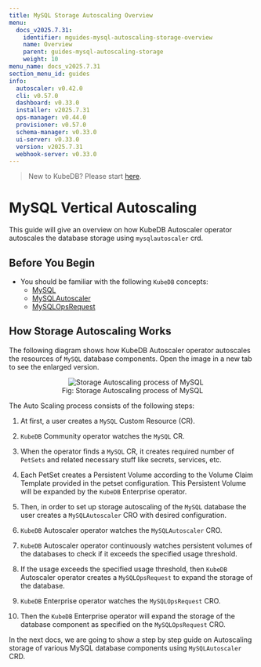 ```yaml
---
title: MySQL Storage Autoscaling Overview
menu:
  docs_v2025.7.31:
    identifier: mguides-mysql-autoscaling-storage-overview
    name: Overview
    parent: guides-mysql-autoscaling-storage
    weight: 10
menu_name: docs_v2025.7.31
section_menu_id: guides
info:
  autoscaler: v0.42.0
  cli: v0.57.0
  dashboard: v0.33.0
  installer: v2025.7.31
  ops-manager: v0.44.0
  provisioner: v0.57.0
  schema-manager: v0.33.0
  ui-server: v0.33.0
  version: v2025.7.31
  webhook-server: v0.33.0
---
```


> New to KubeDB? Please start [here](/docs/v2025.7.31/README).

# MySQL Vertical Autoscaling

This guide will give an overview on how KubeDB Autoscaler operator autoscales the database storage using `mysqlautoscaler` crd.

## Before You Begin

- You should be familiar with the following `KubeDB` concepts:
  - [MySQL](/docs/v2025.7.31/guides/mysql/concepts/mysqldatabase)
  - [MySQLAutoscaler](/docs/v2025.7.31/guides/mysql/concepts/autoscaler)
  - [MySQLOpsRequest](/docs/v2025.7.31/guides/mysql/concepts/opsrequest)

## How Storage Autoscaling Works

The following diagram shows how KubeDB Autoscaler operator autoscales the resources of `MySQL` database components. Open the image in a new tab to see the enlarged version.

<figure align="center">
  <img alt="Storage Autoscaling process of MySQL" src="/docs/v2025.7.31/guides/mysql/autoscaler/storage/overview/images/storage-autoscaling.jpg">
<figcaption align="center">Fig: Storage Autoscaling process of MySQL</figcaption>
</figure>

The Auto Scaling process consists of the following steps:

1. At first, a user creates a `MySQL` Custom Resource (CR).

2. `KubeDB` Community operator watches the `MySQL` CR.

3. When the operator finds a `MySQL` CR, it creates required number of `PetSets` and related necessary stuff like secrets, services, etc.

4. Each PetSet creates a Persistent Volume according to the Volume Claim Template provided in the petset configuration. This Persistent Volume will be expanded by the `KubeDB` Enterprise operator.

5. Then, in order to set up storage autoscaling of the `MySQL` database the user creates a `MySQLAutoscaler` CRO with desired configuration.

6. `KubeDB` Autoscaler operator watches the `MySQLAutoscaler` CRO.

7. `KubeDB` Autoscaler operator continuously watches persistent volumes of the databases to check if it exceeds the specified usage threshold.

8. If the usage exceeds the specified usage threshold, then `KubeDB` Autoscaler operator creates a `MySQLOpsRequest` to expand the storage of the database.
9. `KubeDB` Enterprise operator watches the `MySQLOpsRequest` CRO.
10. Then the `KubeDB` Enterprise operator will expand the storage of the database component as specified on the `MySQLOpsRequest` CRO.

In the next docs, we are going to show a step by step guide on Autoscaling storage of various MySQL database components using `MySQLAutoscaler` CRD.
